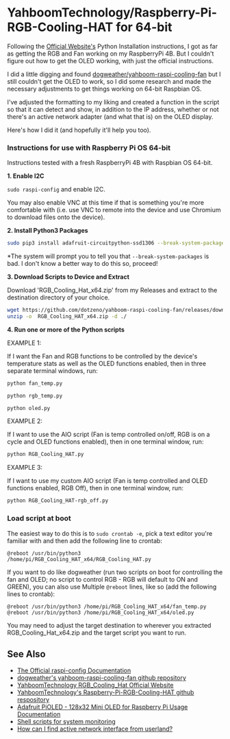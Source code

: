 # YahboomTechnology/Raspberry-Pi-RGB-Cooling-HAT for 64-bit

Following the [Official Website's](http://www.yahboom.net/study/RGB_Cooling_HAT) Python Installation instructions, I got as far as getting the RGB and Fan working on my RaspberryPi 4B. But I couldn't figure out how to get the OLED working, with just the official instructions. 

I did a little digging and found [dogweather/yahboom-raspi-cooling-fan](https://github.com/dogweather/yahboom-raspi-cooling-fan) but I still couldn't get the OLED to work, so I did some research and made the necessary adjustments to get things working on 64-bit Raspbian OS.

I've adjusted the formatting to my liking and created a function in the script so that it can detect and show, in addition to the IP address, whether or not there's an active network adapter (and what that is) on the OLED display.

Here's how I did it (and hopefully it'll help you too).

### Instructions for use with Raspberry Pi OS 64-bit
Instructions tested with a fresh RaspberryPi 4B with Raspbian OS 64-bit.

**1. Enable I2C**

`sudo raspi-config` and enable I2C. 

You may also enable VNC at this time if that is something you're more comfortable with (i.e. use VNC to remote into the device and use Chromium to download files onto the device).

**2. Install Python3 Packages**

```bash
sudo pip3 install adafruit-circuitpython-ssd1306 --break-system-packages
```
*The system will prompt you to tell you that `--break-system-packages` is bad. I don't know a better way to do this so, proceed!

**3. Download Scripts to Device and Extract**

Download 'RGB_Cooling_Hat_x64.zip' from my Releases and extract to the destination directory of your choice.

```bash
wget https://github.com/dotzeno/yahboom-raspi-cooling-fan/releases/download/latest/RGB_Cooling_HAT_x64.zip
unzip -o  RGB_Cooling_HAT_x64.zip -d ./
```

**4. Run one or more of the Python scripts**

EXAMPLE 1:

If I want the Fan and RGB functions to be controlled by the device's temperature stats as well as the OLED functions enabled, then in three separate terminal windows, run:

```bash
python fan_temp.py
```

```bash
python rgb_temp.py
```

```bash
python oled.py
```

EXAMPLE 2:

If I want to use the AIO script (Fan is temp controlled on/off, RGB is on a cycle and OLED functions enabled), then in one terminal window, run:

```bash
python RGB_Cooling_HAT.py
```

EXAMPLE 3:

If I want to use my custom AIO script (Fan is temp controlled and OLED functions enabled, RGB Off), then in one terminal window, run:

```bash
python RGB_Cooling_HAT-rgb_off.py
```

### Load script at boot

The easiest way to do this is to `sudo crontab -e`, pick a text editor you're familiar with and then add the following line to crontab:

```
@reboot /usr/bin/python3 /home/pi/RGB_Cooling_HAT_x64/RGB_Cooling_HAT.py
```

If you want to do like dogweather (run two scripts on boot for controlling the fan and OLED; no script to control RGB - RGB will default to ON and GREEN), you can also use Multiple `@reboot` lines, like so (add the following lines to crontab):

```
@reboot /usr/bin/python3 /home/pi/RGB_Cooling_HAT_x64/fan_temp.py
@reboot /usr/bin/python3 /home/pi/RGB_Cooling_HAT_x64/oled.py
```
You may need to adjust the target destination to wherever you extracted RGB_Cooling_Hat_x64.zip and the target script you want to run.


See Also
--------

* [The Official raspi-config Documentation](https://www.raspberrypi.org/documentation/configuration/raspi-config.md)
* [dogweather's yahboom-raspi-cooling-fan github repository](https://github.com/dogweather/yahboom-raspi-cooling-fan)
* [YahboomTechnology RGB_Cooling_Hat Official Website](http://www.yahboom.net/study/RGB_Cooling_HAT)
* [YahboomTechnology's Raspberry-Pi-RGB-Cooling-HAT github respository](https://github.com/YahboomTechnology/Raspberry-Pi-RGB-Cooling-HAT)
* [Adafruit PiOLED - 128x32 Mini OLED for Raspberry Pi Usage Documentation](https://learn.adafruit.com/adafruit-pioled-128x32-mini-oled-for-raspberry-pi/usage)
* [Shell scripts for system monitoring](https://unix.stackexchange.com/questions/119126/command-to-display-memory-usage-disk-usage-and-cpu-load)
* [How can I find active network interface from userland?](https://unix.stackexchange.com/questions/347046/how-can-i-find-active-network-interface-from-userland)

